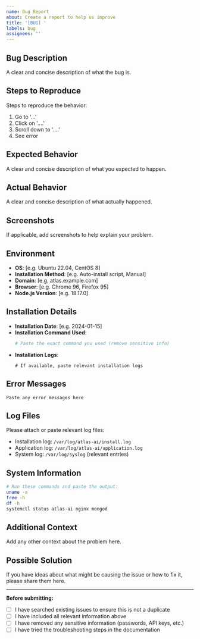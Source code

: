 ```yaml
---
name: Bug Report
about: Create a report to help us improve
title: '[BUG] '
labels: bug
assignees: ''
---
```


## Bug Description
A clear and concise description of what the bug is.

## Steps to Reproduce
Steps to reproduce the behavior:
1. Go to '...'
2. Click on '....'
3. Scroll down to '....'
4. See error

## Expected Behavior
A clear and concise description of what you expected to happen.

## Actual Behavior
A clear and concise description of what actually happened.

## Screenshots
If applicable, add screenshots to help explain your problem.

## Environment
- **OS**: [e.g. Ubuntu 22.04, CentOS 8]
- **Installation Method**: [e.g. Auto-install script, Manual]
- **Domain**: [e.g. atlas.example.com]
- **Browser**: [e.g. Chrome 96, Firefox 95]
- **Node.js Version**: [e.g. 18.17.0]

## Installation Details
- **Installation Date**: [e.g. 2024-01-15]
- **Installation Command Used**:
  ```bash
  # Paste the exact command you used (remove sensitive info)
  ```
- **Installation Logs**:
  ```
  # If available, paste relevant installation logs
  ```

## Error Messages
```
Paste any error messages here
```

## Log Files
Please attach or paste relevant log files:
- Installation log: `/var/log/atlas-ai/install.log`
- Application log: `/var/log/atlas-ai/application.log`
- System log: `/var/log/syslog` (relevant entries)

## System Information
```bash
# Run these commands and paste the output:
uname -a
free -h
df -h
systemctl status atlas-ai nginx mongod
```

## Additional Context
Add any other context about the problem here.

## Possible Solution
If you have ideas about what might be causing the issue or how to fix it, please share them here.

---

**Before submitting:**
- [ ] I have searched existing issues to ensure this is not a duplicate
- [ ] I have included all relevant information above
- [ ] I have removed any sensitive information (passwords, API keys, etc.)
- [ ] I have tried the troubleshooting steps in the documentation